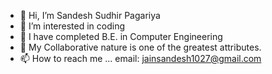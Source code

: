 - 👋 Hi, I’m Sandesh Sudhir Pagariya
- 👀 I’m interested in coding
- 🌱 I have completed B.E. in Computer Engineering
- 💞️ My Collaborative nature is one of the greatest attributes.
- 📫 How to reach me ... email: jainsandesh1027@gmail.com

<!---
Lancelot3112/Lancelot3112 is a ✨ special ✨ repository because its `README.md` (this file) appears on your GitHub profile.
You can click the Preview link to take a look at your changes.
--->
